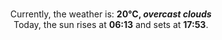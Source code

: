 <p  align="center"><br/>Currently, the weather is: <b> 20°C, <i>overcast clouds</i></b></br>Today, the sun rises at <b>06:13</b> and sets at <b>17:53</b>.</p>